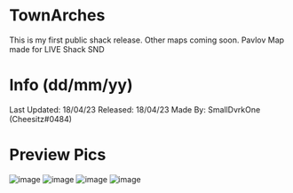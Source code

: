 # TownArches

This is my first public shack release. Other maps coming soon.
Pavlov Map made for LIVE Shack SND

# Info (dd/mm/yy)
Last Updated: 18/04/23
Released: 18/04/23 
Made By: SmallDvrkOne (Cheesitz#0484)

# Preview Pics

![image](https://user-images.githubusercontent.com/131190264/232848511-0fd4ad5b-fe62-4aab-a294-f1e394d36924.png)
![image](https://user-images.githubusercontent.com/131190264/232848556-0c81d4a2-f905-4375-ad74-a09657176379.png)
![image](https://user-images.githubusercontent.com/131190264/232848618-600909af-d7f0-4c5c-9bb4-f4a6d2ff65ea.png)
![image](https://user-images.githubusercontent.com/131190264/232848661-aba44f42-dffa-4d1c-928f-ee73babecbba.png)
